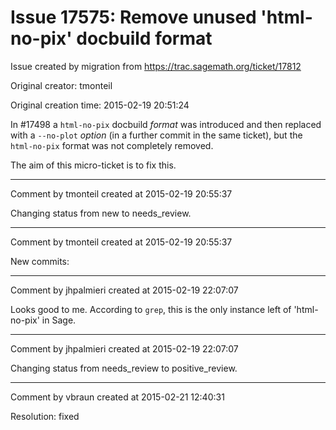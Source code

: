 # Issue 17575: Remove unused 'html-no-pix' docbuild format

Issue created by migration from https://trac.sagemath.org/ticket/17812

Original creator: tmonteil

Original creation time: 2015-02-19 20:51:24

In #17498 a `html-no-pix` docbuild _format_ was introduced and then replaced with a `--no-plot` _option_ (in a further commit in the same ticket), but the `html-no-pix` format was not completely removed.

The aim of this micro-ticket is to fix this.



---

Comment by tmonteil created at 2015-02-19 20:55:37

Changing status from new to needs_review.


---

Comment by tmonteil created at 2015-02-19 20:55:37

New commits:


---

Comment by jhpalmieri created at 2015-02-19 22:07:07

Looks good to me. According to `grep`, this is the only instance left of 'html-no-pix' in Sage.


---

Comment by jhpalmieri created at 2015-02-19 22:07:07

Changing status from needs_review to positive_review.


---

Comment by vbraun created at 2015-02-21 12:40:31

Resolution: fixed
